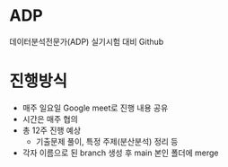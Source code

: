 # ADP
데이터분석전문가(ADP) 실기시험 대비 Github

# 진행방식
- 매주 일요일 Google meet로 진행 내용 공유
- 시간은 매주 협의
- 총 12주 진행 예상
    - 기출문제 풀이, 특정 주제(분산분석) 정리 등
- 각자 이름으로 된 branch 생성 후 main 본인 폴더에 merge